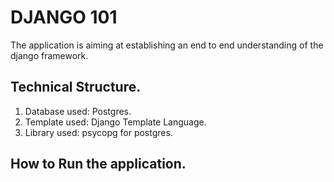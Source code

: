 # DJANGO 101
The application is aiming at establishing an end to end understanding of the django framework.

## Technical Structure.
1. Database used: Postgres.
2. Template used: Django Template Language.
3. Library used: psycopg for postgres.


## How to Run the application.

